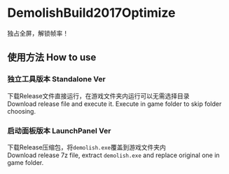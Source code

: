 # DemolishBuild2017Optimize
独占全屏，解锁帧率！  
## 使用方法 How to use  
### 独立工具版本 Standalone Ver
下载Release文件直接运行，在游戏文件夹内运行可以无需选择目录  
Download release file and execute it. Execute in game folder to skip folder choosing.
### 启动面板版本 LaunchPanel Ver  
下载Release压缩包，将`demolish.exe`覆盖到游戏文件夹内  
Download release 7z file, extract `demolish.exe` and replace original one in game folder.  
